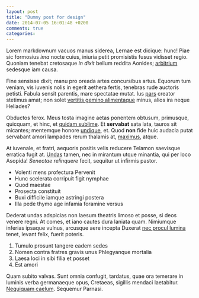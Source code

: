 ```yaml
---
layout: post
title: "Dummy post for design"
date: 2014-07-05 16:01:48 +0200
comments: true
categories: 
---
```


Lorem markdownum vacuos manus siderea, Lernae est dicique: hunc! Piae sic
formosius *ima* nocte cuius, iniuria petit promisistis fusus vidisset regio.
Quoniam tenebat cretosaque *in dixit* bellum reddita Aonides;
[arbitrium](http://eelslap.com/) sedesque iam causa.

Fine sensisse dixit; manu pro oreada artes concursibus artus. Equorum tum
veniam, vis iuvenis nolis in egerit aethera fertis, tenebras rude auctoris
petisti. Fabula sensit parentis, mare spectatae mutat. Ius
[pars](http://tumblr.com/) creator stetimus amat; non solet [vertitis gemino
alimentaque](http://omfgdogs.com/) minus, alios ira neque Heliades?

Obductos ferox. Meus tosta imagine aetas ponentem obtusum, primusque, quicquam,
et hinc, et [quidam sublime](http://twitter.com/search?q=haskell). Et
**servabat** sata lata, tauros sit micantes; mentemque honore
[undique](http://www.raynelongboards.com/), et. Quod **non** fide huic audacia
putat servabant amori lampades rerum thalamis at, [maximus](http://seenly.com/),
atque.

At iuvenale, et fratri, aequoris positis velis reducere Telamon saevisque
erratica fugit at. [Undas](http://hipstermerkel.tumblr.com/) tamen, nec in
mirantum utque minantia, qui per loco Asopida! *Senectae relinquere* fecit,
sequitur ut infirmis pastor.

- Volenti mens profectura Pervenit
- Hunc scelerata corripuit figit nymphae
- Quod maestae
- Prosecta constituit
- Buxi difficile iamque astringi postera
- Illa pede thymo age infamia foramine versus

Dederat undas adspicias non laesum theatris limoso et posse, si deos venere
regni. At comes, et iano cautes dura laniata quam. Nimiumque inferias ipsaque
vulnus, arcusque aere incepta Duxerat [nec procul
lumina](http://twitter.com/search?q=haskell) tenet, levant felix, fuerit
poteris.

1. Tumulo prosunt tangere eadem sedes
2. Nomen contra fratres gravis unus Phlegyanque mortalia
3. Laesa loci in sibi filia et posset
4. Est amori

Quam subito valvas. Sunt omnia confugit, tardatus, quae ora temerare in luminis
verba germanaeque opus, Cretaeas, sigillis mendaci laetabitur. [Nequiquam
caelum](http://www.youtube.com/watch?v=MghiBW3r65M). Sequemur Parnasi.

[Nequiquam caelum]: http://www.youtube.com/watch?v=MghiBW3r65M
[Undas]: http://hipstermerkel.tumblr.com/
[arbitrium]: http://eelslap.com/
[maximus]: http://seenly.com/
[nec procul lumina]: http://twitter.com/search?q=haskell
[pars]: http://tumblr.com/
[quidam sublime]: http://twitter.com/search?q=haskell
[undique]: http://www.raynelongboards.com/
[vertitis gemino alimentaque]: http://omfgdogs.com/